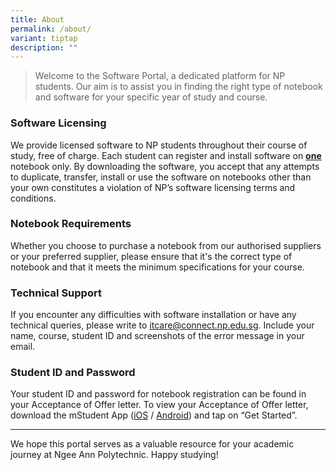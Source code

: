 ```yaml
---
title: About
permalink: /about/
variant: tiptap
description: ""
---
```

<blockquote>
<p>Welcome to the Software Portal, a dedicated platform for NP students.
Our aim is to assist you in finding the right type of notebook and software
for your specific year of study and course.</p>
</blockquote>
<h3>Software Licensing</h3>
<p>We provide licensed software to NP students throughout their course of
study, free of charge. Each student can register and install software on <strong><u>one</u> </strong>notebook
only. By downloading the software, you accept that any attempts to duplicate,
transfer, install or use the software on notebooks other than your own
constitutes a violation of NP’s software licensing terms and conditions.</p>
<h3>Notebook Requirements</h3>
<p>Whether you choose to purchase a notebook from our authorised suppliers
or your preferred supplier, please ensure that it's the correct type of
notebook and that it meets the minimum specifications for your course.</p>
<h3>Technical Support</h3>
<p>If you encounter any difficulties with software installation or have any
technical queries, please write to <a href="mailto:itcare@connect.np.edu.sg" rel="noopener noreferrer nofollow" target="_blank">itcare@connect.np.edu.sg</a>.&nbsp;Include
your name, course, student ID and screenshots of the error message in your
email.</p>
<h3>Student ID and Password</h3>
<p>Your student ID and password for notebook registration can be found in
your Acceptance of Offer letter. To view your Acceptance of Offer letter,
download the mStudent App (<a href="https://apps.apple.com/sg/app/mstudent/id1065511743" rel="noopener noreferrer nofollow" target="_blank">iOS</a> / <a href="https://play.google.com/store/apps/details?id=sg.edu.np.student" rel="noopener noreferrer nofollow" target="_blank">Android</a>)
and tap on “Get Started”.</p>
<p></p>
<hr>
<p>We hope this portal serves as a valuable resource for your academic journey
at Ngee Ann Polytechnic. Happy studying!</p>
<p></p>